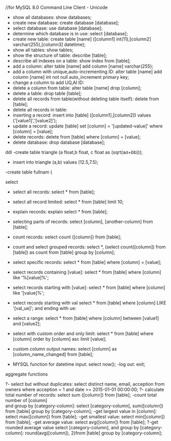 
//for MySQL 8.0 Command Line Client - Unicode


- show all databases:                             show databases;
- create new database:                            create database [database];
- select database:                                use database [database];
- determine which database is in use:             select [database];
- create new table:                               create table [name] ([column1] int(11),[column2] varchar(255),[column3]
                                                  datetime);
- show all tables:                                show tables;
- show the structure of table:                    describe [table];
- describe all indexes on a table:                show index from [table];
- add a column:                                   alter table [name] add column [name] varchar(255);
- add a column with unique,auto-incrementing ID:  alter table [name] add column [name] int not null auto_increment primary key; 
- change a column to add UQ,AI ID: 
- delete a column from table:                     alter table [name] drop [column];
- delete a table:                                 drop table [table];
- delete all records from table(without deleting
  table itself):                                  delete from [table];
- delete all records in table:                    
- inserting a record:                             insert into [table] ([column1],[column2]) values ('[value1]','[value2]');
- update a record:                                update [table] set [column] = '[updated-value]' where [column] = [value];
- delete records:                                 delete from [table] where [column] = [value];
- delete database:                                drop database [database];


ddl
-create table triangle (a float,b float,
 c float as (sqrt(a*a+b*b)));
- insert into triangle (a,b) 
  values (12.5,7.5);
  
-create table fullnam (

select 

- select all records:                             select * from [table];
- select all record limited:                      select * from [table] limit 10;
- explain records:                                explain select * from [table];
- selecting parts of records:                     select [column], [another-column] from [table];
- count records:                                  select count ([column]) from [table];
- count and select grouped records:               select *, (select count([column]) from [table])
                                                  as count from [table] group by [column];
- select specific records:                        select * from [table] where [column] = [value];
- select records containing [value]:              select * from [table] where [column] like '%[value]%';
- select records starting with [value]:           select * from [table] where [column] like '[value]%';
- select records starting with val                select * from [table] where [column] LIKE '[val_ue]';
   and ending with ue:
- select a range:                                 select * from [table] where [column] between [value1] and [value2];
- select with custom order and only limit:        select * from [table] where [column] order by [column] asc limit [value];

- custom column output names:                     select [column] as [column_name_changed] from [table];
- MYSQL function for datetime input:              select now();
-log out:                                         exit;


aggregate functions

?- select but without duplicates:                select distinct name, email, acception 
                                                 from owners where acception = 1 and date >= 2015-01-01 00:00:00;
?- calculate total number of records:            select sum ([column]) from [table];
-count total number of [column]                  
 and group by [category-column]:                 select [category-column], sum([column]) from [table] group by [category-column];
 -get largest value in [column]:                 select max([column]) from [table];
 -get smallest value:                            select min([column]) from [table];
 -get average value:                             select avg([column]) from [table];
 ?-get rounded average value                     select [category-column],
 and group by [category-column]:                 round(avg([column]), 2)from [table] group by [category-column];
  
